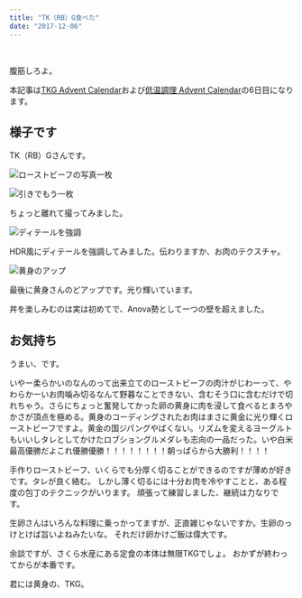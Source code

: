 ```yaml
---
title: "TK（RB）G食べた"
date: "2017-12-06"
---
```


 

腹筋しろよ。

本記事は[TKG Advent Calendar](https://adventar.org/calendars/2077)および[低温調理 Advent Calendar](https://adventar.org/calendars/2083)の6日目になります。

## 様子です

TK（RB）Gさんです。

![ローストビーフの写真一枚](https://abroller.tech/wp-content/uploads/2017/12/868099614fd2a05f9c1c3a8944d4dde0-1.jpg)

![引きでもう一枚](https://abroller.tech/wp-content/uploads/2017/12/c67d91fe1341389500f5a390393aeb5c.jpg)

ちょっと離れて撮ってみました。

![ディテールを強調](https://abroller.tech/wp-content/uploads/2017/12/IMG_20171206_084324.jpg)

HDR風にディテールを強調してみました。伝わりますか、お肉のテクスチャ。

![黄身のアップ](https://abroller.tech/wp-content/uploads/2017/12/bbaf358768325313f403dc16ffaeafef.jpg)

最後に黄身さんのどアップです。光り輝いています。

丼を楽しみむのは実は初めてで、Anova勢として一つの壁を超えました。

## お気持ち

うまい、です。

いやー柔らかいのなんのって出来立てのローストビーフの肉汁がじわーって、やわらかーいお肉噛み切るなんて野暮なことできない、含むそう口に含むだけで切れちゃう。さらにちょっと奮発してかった卵の黄身に肉を浸して食べるとまろやかさが頂点を極める。黄身のコーディングされたお肉はまさに黄金に光り輝くローストビーフですよ。黄金の国ジパングやばくない。リズムを変えるヨーグルトもいいしタレとしてかけたロブショングルメダレも志向の一品だった。いや白米最高優勝だよこれ優勝優勝！！！！！！！！朝っぱらから大勝利！！！！

手作りローストビーフ、いくらでも分厚く切ることができるのですが薄めが好きです。タレが良く絡む。 しかし薄く切るには十分お肉を冷やすことと、ある程度の包丁のテクニックがいります。 頑張って練習しました、継続は力なりです。

生卵さんはいろんな料理に乗っかってますが、正直雑じゃないですか。生卵のっけとけば旨いよねみたいな。 それだけ卵かけご飯は偉大です。

余談ですが、さくら水産にある定食の本体は無限TKGでしょ。 おかずが終わってからが本番です。

君には黄身の、TKG。

